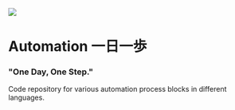 ![](step.png)

# Automation 一日一歩
### "One Day, One Step."

Code repository for various automation process blocks in different languages.
